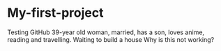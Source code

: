 # My-first-project
Testing GitHub
39-year old woman, married, has a son, loves anime, reading and travelling. Waiting to build a house
Why is this not working?
